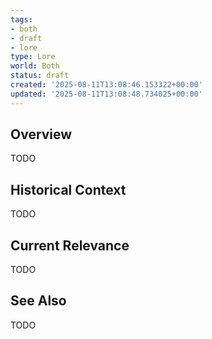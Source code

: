 ```yaml
---
tags:
- both
- draft
- lore
type: Lore
world: Both
status: draft
created: '2025-08-11T13:08:46.153322+00:00'
updated: '2025-08-11T13:08:48.734025+00:00'
---
```



## Overview

TODO
## Historical Context

TODO
## Current Relevance

TODO
## See Also

TODO
